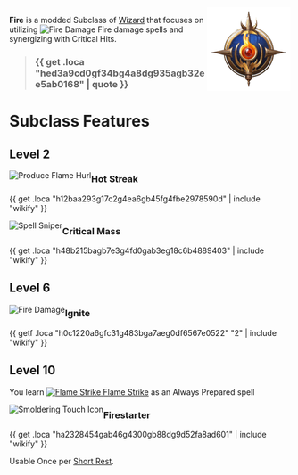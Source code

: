 <img align="right" alt="Fire Wizard Class Icon" height="150" src="images/ClassIcons/Fire.png" />

**Fire** is a modded Subclass of [Wizard](https://bg3.wiki/wiki/Wizard) that focuses on utilizing <img src='https://bg3.wiki/w/images/8/84/Fire_Damage_Icon.png' height='25' align='top' alt='Fire Damage' /> Fire damage spells and synergizing with Critical Hits.
<h3>

> {{ get .loca "hed3a9cd0gf34bg4a8dg935agb32ee5ab0168" | quote }}

</h3>

# Subclass Features

## Level 2

<img src="https://bg3.wiki/w/images/6/60/Produce_Flame_Hurl_Icon.webp" height="40" align="left" alt="Produce Flame Hurl" />

### Hot Streak

{{ get .loca "h12baa293g17c2g4ea6gb45fg4fbe2978590d" | include "wikify" }}

<img src="https://bg3.wiki/w/images/b/b0/Spell_Sniper_Icon.webp" height="40" align="left" alt="Spell Sniper" />

### Critical Mass

{{ get .loca "h48b215bagb7e3g4fd0gab3eg18c6b4889403" | include "wikify" }}
  
## Level 6

<img src="https://bg3.wiki/w/images/f/f2/GenericIcon_DamageType_Fire.png" height="40" align="left" alt="Fire Damage" />

### Ignite

{{ getf .loca "h0c1220a6gfc31g483bga7aeg0df6567e0522" "2" | include "wikify" }}
  
## Level 10

You learn [<img src="https://bg3.wiki/w/images/b/b8/Flame_Strike_Icon.webp" height="25" align="top" alt="Flame Strike" /> Flame Strike](https://bg3.wiki/wiki/Flamestrike) as an Always Prepared spell

<img src="https://bg3.wiki/w/images/2/21/Smouldering_Touch_Icon.webp" height="40" align="left" alt="Smoldering Touch Icon" />

### Firestarter

{{ get .loca "ha2328454gab46g4300gb88dg9d52fa8ad601" | include "wikify" }}

Usable Once per [Short Rest](https://bg3.wiki/wiki/Short_Rest).
